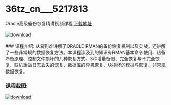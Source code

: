 # 36tz_cn___5217813
Oracle高级备份恢复精讲视频课程
[下载地址](http://www.36tz.cn/article/5217813 "下载地址")
<br/></br>[![download](http://36tz.cn/muke_img/2021_01_1-88.png "下载地址")](http://www.36tz.cn/article/5217813 "下载地址")
<br/></br>### 课程介绍:
从易到难讲解了ORACLE RMAN的备份恢复机制以及实战。还讲解了一些非常规的数据恢复方法。本课程涉及到的知识有RMAN基本命令使用、热备冷备原理、控制文件损坏的几种恢复方式、3种增量备份、完全恢复与不完全恢复、联机重做日志丢失的恢复、数据库的异机恢复、块损坏的模拟与恢复、非常规数据恢复。

### 课程截图:
[![download](http://36tz.cn/muke_img/2021_01_2-103.png "下载地址")](http://www.36tz.cn/article/5217813 "下载地址")
